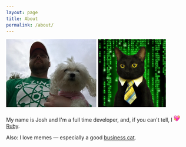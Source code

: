 ```yaml
---
layout: page
title: About
permalink: /about/
---
```

<div style='margin-bottom:10px;'>
	<div style='float:left;margin-right:5px;margin-bottom:5px;'>
		<img src="/assets/images/selfie-with-rosie.jpg" />
	</div>
	<div style='float:left;'>
		<img src="/assets/images/business-cat/matrix-business-cat-184x184.png" />	
	</div>
	<div style='clear:both;'></div>
</div>

My name is Josh and I'm a full time developer, and, if you can't tell, I
<img src="/assets/images/site-heart.webp" width="18px" height="18px" /> [Ruby][ruby-lang].

Also: I love memes &mdash; especially a good [business cat][business-cat].

[business-cat]: http://knowyourmeme.com/memes/business-cat
[ruby-lang]: https://www.ruby-lang.org

